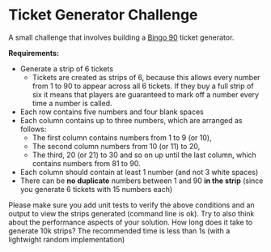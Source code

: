 # Ticket Generator Challenge

A small challenge that involves building a [Bingo 90](https://en.wikipedia.org/wiki/Bingo_(United_Kingdom)) ticket generator.

**Requirements:**

* Generate a strip of 6 tickets
  - Tickets are created as strips of 6, because this allows every number from 1 to 90 to appear across all 6 tickets. If they buy a full strip of six it means that players are guaranteed to mark off a number every time a number is called.
* Each row contains five numbers and four blank spaces
* Each column contains up to three numbers, which are arranged as follows:
  - The first column contains numbers from 1 to 9 (or 10),
  - The second column numbers from 10 (or 11) to 20,
  - The third, 20 (or 21) to 30 and so on up until the last column, which contains numbers from 81 to 90.
* Each column should contain at least 1 number (and not 3 white spaces)
* There can be **no duplicate** numbers between 1 and 90 **in the strip** (since you generate 6 tickets with 15 numbers each)

Please make sure you add unit tests to verify the above conditions and an output to view the strips generated (command line is ok).
Try to also think about the performance aspects of your solution. How long does it take to generate 10k strips? The recommended time is less than 1s (with a lightwight random implementation)
